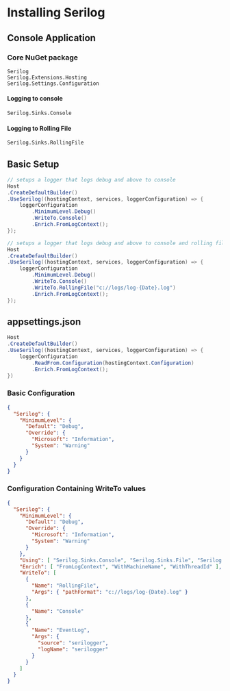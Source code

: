 # Installing Serilog

## Console Application

### Core NuGet package

```
Serilog
Serilog.Extensions.Hosting
Serilog.Settings.Configuration
```

#### Logging to console

```text
Serilog.Sinks.Console
```

#### Logging to Rolling File

```txt
Serilog.Sinks.RollingFile
```

## Basic Setup

```csharp
// setups a logger that logs debug and above to console
Host
.CreateDefaultBuilder()
.UseSerilog((hostingContext, services, loggerConfiguration) => {
    loggerConfiguration
        .MinimumLevel.Debug()
        .WriteTo.Console()
        .Enrich.FromLogContext();
});
```

```csharp
// setups a logger that logs debug and above to console and rolling file
Host
.CreateDefaultBuilder()
.UseSerilog((hostingContext, services, loggerConfiguration) => {
    loggerConfiguration
        .MinimumLevel.Debug()
        .WriteTo.Console()
        .WriteTo.RollingFile("c://logs/log-{Date}.log")
        .Enrich.FromLogContext();
});
```

## appsettings.json

```c#
Host
.CreateDefaultBuilder()
.UseSerilog((hostingContext, services, loggerConfiguration) => {
    loggerConfiguration
        .ReadFrom.Configuration(hostingContext.Configuration)
        .Enrich.FromLogContext();
})
```

### Basic Configuration

```json
{
  "Serilog": {
    "MinimumLevel": {
      "Default": "Debug",
      "Override": {
        "Microsoft": "Information",
        "System": "Warning"
      }
    }
  }
}
```

### Configuration Containing WriteTo values
```json
{
  "Serilog": {
    "MinimumLevel": {
      "Default": "Debug",
      "Override": {
        "Microsoft": "Information",
        "System": "Warning"
      }
    },
    "Using": [ "Serilog.Sinks.Console", "Serilog.Sinks.File", "Serilog.Sinks.EventLog" ],
    "Enrich": [ "FromLogContext", "WithMachineName", "WithThreadId" ],
    "WriteTo": [
      {
        "Name": "RollingFile",
        "Args": { "pathFormat": "c://logs/log-{Date}.log" }
      },
      {
        "Name": "Console"
      },
      {
        "Name": "EventLog",
        "Args": {
          "source": "serilogger",
          "logName": "serilogger"
        }
      }
    ]
  }
}
```
